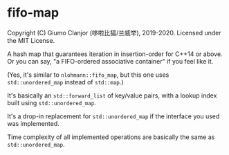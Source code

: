 # fifo-map

Copyright (C) Giumo Clanjor (哆啦比猫/兰威举), 2019-2020.
Licensed under the MIT License.

A hash map that guarantees iteration in insertion-order for C++14 or above.
Or you can say, "a FIFO-ordered associative container" if you feel like it.

(Yes, it's similar to `nlohmann::fifo_map`, but this one uses
`std::unordered_map` instead of `std::map`.)

It's basically an `std::forward_list` of key/value pairs,
with a lookup index built using `std::unordered_map`.

It's a drop-in replacement for `std::unordered_map`
if the interface you used was implemented.

Time complexity of all implemented operations are basically
the same as `std::unordered_map`.

